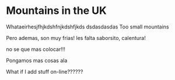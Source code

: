 Mountains in the UK 
===================
Whataeirhesjfhjkdshfnjkdshfjkds
dsdasdasdas
Too small mountains


Pero ademas, son muy frias! les falta saborsito,
calentura!

no se que mas colocar!!!

Pongamos mas cosas ala


What if I add stuff on-line??????

